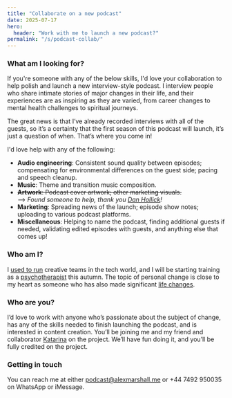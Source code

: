 ```yaml
---
title: "Collaborate on a new podcast"
date: 2025-07-17
hero:
  header: "Work with me to launch a new podcast?"
permalink: "/s/podcast-collab/"
---
```


### What am I looking for?

If you're someone with any of the below skills, I'd love your collaboration to help polish and launch a new interview-style podcast. I interview people who share intimate stories of major changes in their life, and their experiences are as inspiring as they are varied, from career changes to mental health challenges to spiritual journeys.

The great news is that I’ve already recorded interviews with all of the guests, so it’s a certainty that the first season of this podcast will launch, it’s just a question of when. That’s where you come in!

I'd love help with any of the following:

- **Audio engineering**: Consistent sound quality between episodes; compensating for environmental differences on the guest side; pacing and speech cleanup.
- **Music**: Theme and transition music composition.
- ~~**Artwork**: Podcast cover artwork; other marketing visuals.~~<br/>--> _Found someone to help, thank you [Dan Hollick](https://alcohollick.com)!_
- **Marketing**: Spreading news of the launch; episode show notes; uploading to various podcast platforms.
- **Miscellaneous**: Helping to name the podcast, finding additional guests if needed, validating edited episodes with guests, and anything else that comes up!

### Who am I?

I [used to run](/advisory) creative teams in the tech world, and I will be starting training as a [psychotherapist](/writing/2025/06/17/a-personal-biography/) this autumn. The topic of personal change is close to my heart as someone who has also made significant [life changes](/about).

### Who are you?

I’d love to work with anyone who’s passionate about the subject of change, has any of the skills needed to finish launching the podcast, and is interested in content creation. You’ll be joining me and my friend and collaborator [Katarina](https://www.linkedin.com/in/katarinapodlesnaya/) on the project. We’ll have fun doing it, and you’ll be fully credited on the project.

### Getting in touch

You can reach me at either [podcast@alexmarshall.me](mailto:podcast@alexmarshall.me) or +44 7492 950035 on WhatsApp or iMessage.
